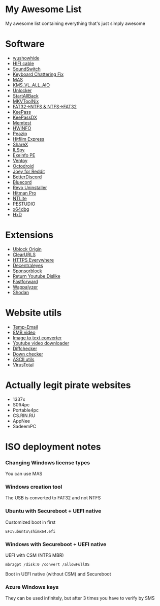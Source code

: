 # My Awesome List

My awesome list containing everything that's just simply awesome

# Software
- [wushowhide](https://www.majorgeeks.com/mg/getmirror/wushowhide,1.html)
- [HIFI cable](http://vincent.burel.free.fr/VirtualAudioApps/HiFiCableAsioBridgeSetup_v1007.zip)
- [SoundSwitch](https://soundswitch.aaflalo.me/)
- [Keyboard Chattering Fix](https://www.softpedia.com/get/System/System-Miscellaneous/Keyboard-Chattering-Fix.shtml)
- [MAS](https://github.com/massgravel/Microsoft-Activation-Scripts)
- [KMS_VL_ALL_AIO](https://github.com/abbodi1406/KMS_VL_ALL_AIO)
- [Unlocker](https://filehippo.com/download_unlocker/)
- [StartAllBack](https://www.startallback.com/)
- [MKVToolNix](https://mkvtoolnix.download/downloads.html)
- [FAT32->NTFS & NTFS->FAT32](https://www.diskpart.com/AOMEI-n2f.html)
- [KeePass](https://keepass.info/)
- [KeePassDX](https://play.google.com/store/apps/details?id=com.kunzisoft.keepass.free)
- [Memtest](https://www.memtest86.com/)
- [HWINFO](https://www.hwinfo.com/)
- [Peazip](https://peazip.github.io/)
- [Hitfilm Express](https://fxhome.com/product/hitfilm-express)
- [ShareX](https://getsharex.com/)
- [ILSpy](https://github.com/icsharpcode/ILSpy)
- [Exeinfo PE](http://exeinfo.booomhost.com/)
- [Ventoy](https://www.ventoy.net/en/index.html)
- [Octodroid](https://f-droid.org/en/packages/com.gh4a/)
- [Joey for Reddit](https://play.google.com/store/apps/details?id=o.o.joey)
- [BetterDiscord](https://betterdiscord.app/)
- [Bluecord](https://bluesmods.com/bluecord/)
- [Revo Uninstaller](https://www.revouninstaller.com/)
- [Hitman Pro](https://www.hitmanpro.com/en-us)
- [NTLite](https://www.ntlite.com/download/)
- [PESTUDIO](https://www.winitor.com/)
- [x64dbg](https://x64dbg.com/)
- [HxD](https://mh-nexus.de/en/hxd/)

# Extensions
- [Ublock Origin](https://chrome.google.com/webstore/detail/ublock-origin/cjpalhdlnbpafiamejdnhcphjbkeiagm)
- [ClearURLS](https://chrome.google.com/webstore/detail/clearurls/lckanjgmijmafbedllaakclkaicjfmnk)
- [HTTPS Everywhere](https://chrome.google.com/webstore/detail/https-everywhere/gcbommkclmclpchllfjekcdonpmejbdp)
- [Decentraleyes](https://chrome.google.com/webstore/detail/decentraleyes/ldpochfccmkkmhdbclfhpagapcfdljkj)
- [Sponsorblock](https://chrome.google.com/webstore/detail/sponsorblock-for-youtube/mnjggcdmjocbbbhaepdhchncahnbgone)
- [Return Youtube Dislike](https://chrome.google.com/webstore/detail/return-youtube-dislike/gebbhagfogifgggkldgodflihgfeippi)
- [Fastforward](https://chrome.google.com/webstore/detail/fastforward/icallnadddjmdinamnolclfjanhfoafe)
- [Wappalyzer](https://chrome.google.com/webstore/detail/wappalyzer-technology-pro/gppongmhjkpfnbhagpmjfkannfbllamg)
- [Shodan](https://chrome.google.com/webstore/detail/shodan/jjalcfnidlmpjhdfepjhjbhnhkbgleap)

# Website utils
- [Temp-Email](https://temp-mail.org/)
- [8MB video](https://8mb.video/)
- [Image to text converter](https://www.prepostseo.com/image-to-text)
- [Youtube video downloader](https://yt1s.io/)
- [Diffchecker](https://www.diffchecker.com/)
- [Down checker](https://downforeveryoneorjustme.com/)
- [ASCII utils](https://www.asciitohex.com/)
- [VirusTotal](https://www.virustotal.com/)

# Actually legit pirate websites
- 1337x
- S0ft4pc
- Portable4pc
- CS.RIN.RU
- AppNee
- SadeemPC

# ISO deployment notes

### Changing Windows license types
You can use MAS

### Windows creation tool
The USB is converted to FAT32 and not NTFS

### Ubuntu with Secureboot + UEFI native
Customized boot in first
```
EFI\ubuntu\shimx64.efi
```

### Windows with Secureboot + UEFI native
UEFI with CSM (NTFS MBR)
```
mbr2gpt /disk:0 /convert /allowFullOS
```
Boot in UEFI native (without CSM) and Secureboot

### Azure Windows keys
They can be used infinitely, but after 3 times you have to verify by SMS
